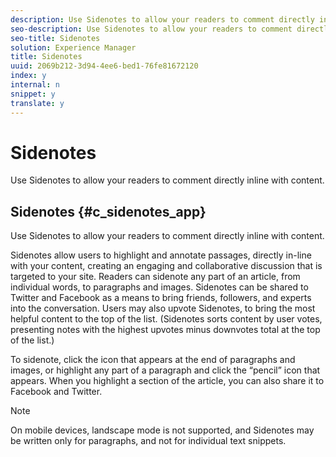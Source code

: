 ```yaml
---
description: Use Sidenotes to allow your readers to comment directly inline with content.
seo-description: Use Sidenotes to allow your readers to comment directly inline with content.
seo-title: Sidenotes
solution: Experience Manager
title: Sidenotes
uuid: 2069b212-3d94-4ee6-bed1-76fe81672120
index: y
internal: n
snippet: y
translate: y
---
```


# Sidenotes

Use Sidenotes to allow your readers to comment directly inline with content.

## Sidenotes {#c_sidenotes_app}

Use Sidenotes to allow your readers to comment directly inline with content.

Sidenotes allow users to highlight and annotate passages, directly in-line with your content, creating an engaging and collaborative discussion that is targeted to your site. Readers can sidenote any part of an article, from individual words, to paragraphs and images. Sidenotes can be shared to Twitter and Facebook as a means to bring friends, followers, and experts into the conversation. Users may also upvote Sidenotes, to bring the most helpful content to the top of the list. (Sidenotes sorts content by user votes, presenting notes with the highest upvotes minus downvotes total at the top of the list.)

To sidenote, click the icon that appears at the end of paragraphs and images, or highlight any part of a paragraph and click the “pencil” icon that appears. When you highlight a section of the article, you can also share it to Facebook and Twitter.

>[!NOTE]
>
>On mobile devices, landscape mode is not supported, and Sidenotes may be written only for paragraphs, and not for individual text snippets.

